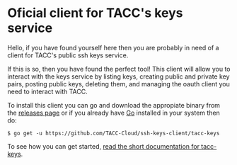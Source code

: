 # Oficial client for TACC's keys service

Hello, if you have found yourself here then you are probably in need of a
client for TACC's public ssh keys service.

If this is so, then you have found the perfect tool!
This client will allow you to interact with the keys service by listing keys,
creating public and private key pairs, posting public keys, deleting them,
and managing the oauth client you need to interact with TACC.

To install this client you can go and download the appropiate binary from the
[releases page](https://github.com/TACC-Cloud/ssh-keys-client/releases) or if
you already have [Go](https://golang.org/) installed in your system then do:
```
$ go get -u https://github.com/TACC-Cloud/ssh-keys-client/tacc-keys
```

To see how you can get started, 
[read the short documentation for tacc-keys](./docs/tacc-keys.md).
